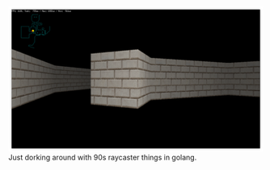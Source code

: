 ![screenshot](https://raw.githubusercontent.com/Distortions81/goRaycast2/refs/heads/main/screenshot.png)
Just dorking around with 90s raycaster things in golang.
